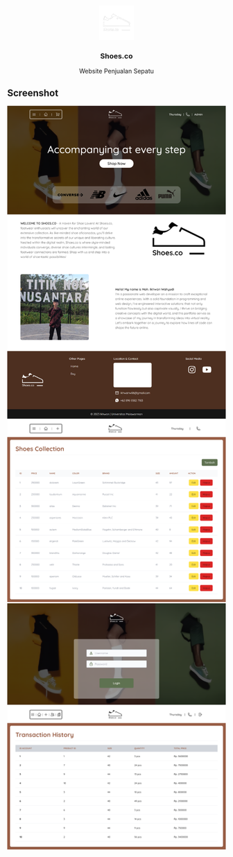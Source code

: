 <div align="center">
  <a href="">
    <img src="./public/assets/images/logo-white.png" height="80">
  </a>

  <h3 align="center">Shoes.co</h3>

  <p align="center">
    Website Penjualan Sepatu
    <br />
  </p>
</div>

## Screenshot

<img src="./public/assets/images/screenshot.png">
<img src="./public/assets/images/screenshot1.png">
<img src="./public/assets/images/screenshot2.png">
<img src="./public/assets/images/screenshot3.png">
